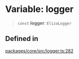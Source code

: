 # Variable: logger

> `const` **logger**: `ElizaLogger`

## Defined in

[packages/core/src/logger.ts:282](https://github.com/elizaos/eliza/blob/7fcf54e7fb2ba027d110afcc319c0b01b3f181dc/packages/core/src/logger.ts#L282)
